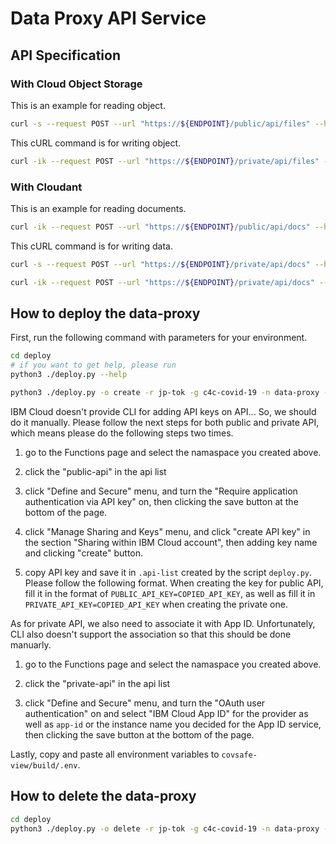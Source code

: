 # Data Proxy API Service

## API Specification

### With Cloud Object Storage

This is an example for reading object.

```sh
curl -s --request POST --url "https://${ENDPOINT}/public/api/files" --header "x-ibm-client-id: ${SECRET}" --header "content-type: application/json" --data "{\"bucket\": \"${BUCKET_NAME}\", \"key\": \"${KEY_NAME}\"}"
```

This cURL command is for writing object.

```sh
curl -ik --request POST --url "https://${ENDPOINT}/private/api/files" --header "x-ibm-client-id: ${SECRET}" -H "content-type: multipart/mixed" -F "data=@${FILE_PATH}" -F "metadata={\"bucket\": \"${BUCKET_NAME}\", \"key\": \"${KEY_NAME}\"};type=application/json"
```

### With Cloudant

This is an example for reading documents.

```sh
curl -ik --request POST --url "https://${ENDPOINT}/public/api/docs" --header "content-type: application/json" --header "x-ibm-client-id: ${SECRET}" --data "{\"dbname\": \"${DB_NAME}\", \"query\": {\"selector\": {}, \"fields\":[], \"sort\":[]}}"
```

This cURL command is for writing data.

```sh
curl -s --request POST --url "https://${ENDPOINT}/private/api/docs" --header "x-ibm-client-id: ${SECRET}" --header "content-type: application/json" --data "{\"bucket\": \"${BUCKET_NAME}\", \"key\": \"OBJECT_KEY\"}"

curl -ik --request POST --url "https://${ENDPOINT}/private/api/docs" --header "x-ibm-client-id: ${SECRET}" --header 'content-type: application/json' --data "{\"dbname\":\"${DBNAME}\",\"doc\":{}}"
```

## How to deploy the data-proxy

First, run the following command with parameters for your environment.

```sh
cd deploy
# if you want to get help, please run
python3 ./deploy.py --help

python3 ./deploy.py -o create -r jp-tok -g c4c-covid-19 -n data-proxy -c cos-hmac-reader,cos-hmac-writer -l cloudant-key-reader,cloudant-key-writer
```

IBM Cloud doesn't provide CLI for adding API keys on API... So, we should do it manually. Please follow the next steps for both public and private API, which means please do the following steps two times.

1. go to the Functions page and select the namaspace you created above.

2. click the "public-api" in the api list

3. click "Define and Secure" menu, and turn the "Require application authentication via API key" on, then clicking the save button at the bottom of the page.

4. click "Manage Sharing and Keys" menu, and click "create API key" in the section "Sharing within IBM Cloud account", then adding key name and clicking "create" button.

5. copy API key and save it in `.api-list` created by the script `deploy.py`. Please follow the following format. When creating the key for public API, fill it in the format of `PUBLIC_API_KEY=COPIED_API_KEY`, as well as fill it in `PRIVATE_API_KEY=COPIED_API_KEY` when creating the private one.

As for private API, we also need to associate it with App ID. Unfortunately, CLI also doesn't support the association so that this should be done manuarly.

1. go to the Functions page and select the namaspace you created above.

2. click the "private-api" in the api list

3. click "Define and Secure" menu, and turn the "OAuth user authentication" on and select "IBM Cloud App ID" for the provider as well as `app-id` or the instance name you decided for the App ID service, then clicking the save button at the bottom of the page.

Lastly, copy and paste all environment variables to `covsafe-view/build/.env`.

## How to delete the data-proxy

```sh
cd deploy
python3 ./deploy.py -o delete -r jp-tok -g c4c-covid-19 -n data-proxy -c cos-hmac-reader,cos-hmac-writer -l cloudant-key-reader,cloudant-key-writer
```
